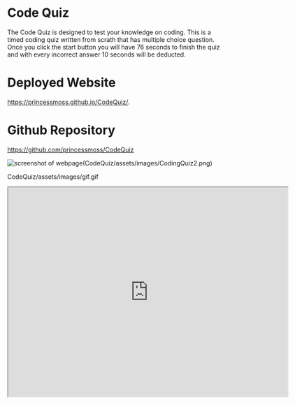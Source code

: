 # Code Quiz
The Code Quiz is designed to test your knowledge on coding. 
This is a timed coding quiz written from scrath that has multiple choice question. Once you click the start button you will have 76 seconds to finish the quiz and with every incorrect answer 10 seconds will be deducted.

# Deployed Website 
https://princessmoss.github.io/CodeQuiz/.

# Github Repository
https://github.com/princessmoss/CodeQuiz

![screenshot of webpage](CodeQuiz/assets/images/CodingQuiz1.png)(CodeQuiz/assets/images/CodingQuiz2.png)

CodeQuiz/assets/images/gif.gif

<iframe src="https://drive.google.com/file/d/1SK1hX7cGVRO4ESiWUAsvn80Zvcng-D1z/preview" width="640" height="480"></iframe>

